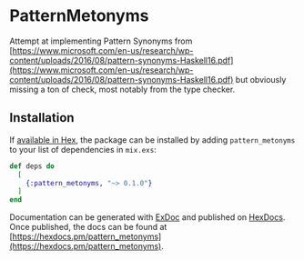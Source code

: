 # PatternMetonyms

Attempt at implementing Pattern Synonyms from [https://www.microsoft.com/en-us/research/wp-content/uploads/2016/08/pattern-synonyms-Haskell16.pdf](https://www.microsoft.com/en-us/research/wp-content/uploads/2016/08/pattern-synonyms-Haskell16.pdf) but obviously missing a ton of check, most notably from the type checker.

## Installation

If [available in Hex](https://hex.pm/docs/publish), the package can be installed
by adding `pattern_metonyms` to your list of dependencies in `mix.exs`:

```elixir
def deps do
  [
    {:pattern_metonyms, "~> 0.1.0"}
  ]
end
```

Documentation can be generated with [ExDoc](https://github.com/elixir-lang/ex_doc)
and published on [HexDocs](https://hexdocs.pm). Once published, the docs can
be found at [https://hexdocs.pm/pattern_metonyms](https://hexdocs.pm/pattern_metonyms).

